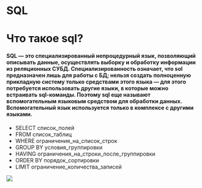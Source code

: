 # SQL
# Что такое sql?
#### SQL — это специализированный непроцедурный язык, позволяющий описывать данные, осуществлять выборку и обработку информации из реляционных СУБД. Специализированность означает, что sol предназначен лишь для работы с БД; нельзя создать полноценную прикладную систему только средствами этого языка — для этого потребуется использовать другие языки, в которые можно встраивать sql-команды. Поэтому sql еще называют вспомогательным языковым средством для обработки данных. Вспомогательный язык используется только в комплексе с другими языками.
   - SELECT список_полей
   - FROM список_таблиц
   - WHERE ограничения_на_список_строк
   - GROUP BY условия_группировки
   - HAVING ограничения_на_строки_после_группировки
   - ORDER BY порядок_сортировки
   - LIMIT ограничение_количества_записей



![](https://i.ytimg.com/vi/Fj080eXQIZs/maxresdefault.jpg)
